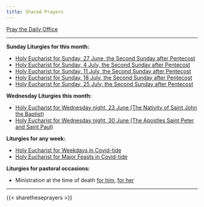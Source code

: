 ```yaml
---
title: Shared Prayers
---
```


[Pray the Daily Office](daily/)

-------------

**Sunday Liturgies for this month:**
- [Holy Eucharist for Sunday, 27 June, the Second Sunday after Pentecost](archive/2021/auto/proper8)
- [Holy Eucharist for Sunday, 4 July, the Second Sunday after Pentecost](archive/2021/auto/proper9)
- [Holy Eucharist for Sunday, 11 July, the Second Sunday after Pentecost](archive/2021/auto/proper10)
- [Holy Eucharist for Sunday, 18 July, the Second Sunday after Pentecost](archive/2021/auto/proper11)
- [Holy Eucharist for Sunday, 25 July, the Second Sunday after Pentecost](archive/2021/auto/proper12)

**Wednesday Liturgies this month:**
- [Holy Eucharist for Wednesday night, 23 June (The Nativity of Saint John the Baptist)](archive/2021/auto/nativitystjohnbaptist)
- [Holy Eucharist for Wednesday night, 30 June (The Apostles Saint Peter and Saint Paul)](archive/2021/auto/stspeterpaul)

**Liturgies for any week:**
- [Holy Eucharist for Weekdays in Covid-tide](archive/he-covid-weekday)
- [Holy Eucharist for Major Feasts in Covid-tide](archive/he-covid-feasts)

**Liturgies for pastoral occasions:**
- Ministration at the time of death [for him](archive/occasions/atdeath-m), [for her](archive/occasions/atdeath-f)
------------

{{< sharetheseprayers >}}
